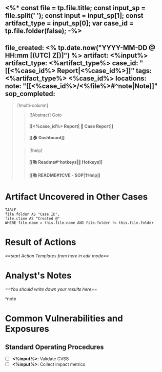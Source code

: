 <%*
const file = tp.file.title;
const input_sp = file.split(' '); 
const input = input_sp[1];
const artifact_type = input_sp[0];
var case_id = tp.file.folder(false);
-%>
---
file_created: <% tp.date.now("YYYY-MM-DD @ HH:mm [(UTC] Z[)]") %>
artifact: <%input%>
artifact_type: <%artifact_type%>
case_id: "[[<%case_id%> Report|<%case_id%>]]"
tags: <%artifact_type%> <%case_id%>
locations:
note: "[[<%case_id%>/<%file%>#^note|Note]]"
sop_completed: 
---
> [!multi-column]
>
>> [!Abstract] Goto
>> #### [[<%case_id%> Report| 📑 Case Report]] 
>> #### [[🏠 Dashboard]]
>
>> [!help]
>> #### [[📚 Readme#^hotkeys\|🔑 Hotkeys]]
>> #### [[📚 README#❓CVE - SOP|❓Help]]
>

# Artifact Uncovered in Other Cases

```dataview
TABLE 
file.folder AS "Case ID",
file.ctime AS "Created @"
WHERE file.name = this.file.name AND file.folder != this.file.folder
```

# Result of Actions

_==start Action Templates from here in edit mode==_

# Analyst's Notes

_==You should write down your results here==_

^note

# Common Vulnerabilities and Exposures

## Standard Operating Procedures

- [ ] **<%input%>**:  Validate CVSS
- [ ] **<%input%>**:  Collect impact metrics